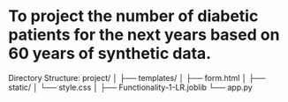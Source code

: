 # To project the number of diabetic patients for the next years based on 60 years of synthetic data.

Directory Structure:
project/
│
├── templates/
│ ├── form.html
│
├── static/
│ └── style.css
│
├── Functionality-1-LR.joblib
└── app.py
